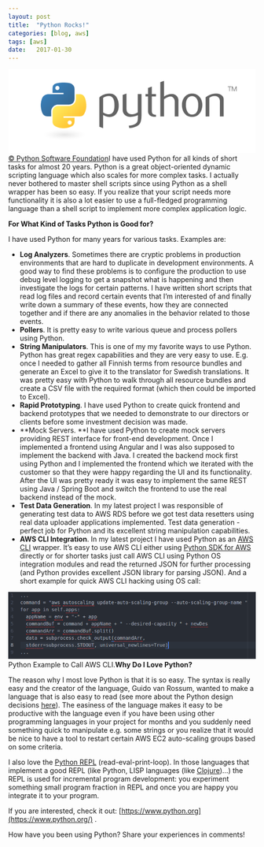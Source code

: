 ```yaml
---
layout:	post
title:	"Python Rocks!"
categories: [blog, aws]
tags: [aws]
date:	2017-01-30
---
```


  ![](/img/2017-01-30-python-rocks_img_1.png)[© Python Software Foundation](https://www.python.org/community/logos/)I have used Python for all kinds of short tasks for almost 20 years. Python is a great object-oriented dynamic scripting language which also scales for more complex tasks. I actually never bothered to master shell scripts since using Python as a shell wrapper has been so easy. If you realize that your script needs more functionality it is also a lot easier to use a full-fledged programming language than a shell script to implement more complex application logic.

**For What Kind of Tasks Python is Good for?**

I have used Python for many years for various tasks. Examples are:

* **Log Analyzers**. Sometimes there are cryptic problems in production environments that are hard to duplicate in development environments. A good way to find these problems is to configure the production to use debug level logging to get a snapshot what is happening and then investigate the logs for certain patterns. I have written short scripts that read log files and record certain events that I’m interested of and finally write down a summary of these events, how they are connected together and if there are any anomalies in the behavior related to those events.
* **Pollers**. It is pretty easy to write various queue and process pollers using Python.
* **String Manipulators**. This is one of my my favorite ways to use Python. Python has great regex capabilities and they are very easy to use. E.g. once I needed to gather all Finnish terms from resource bundles and generate an Excel to give it to the translator for Swedish translations. It was pretty easy with Python to walk through all resource bundles and create a CSV file with the required format (which then could be imported to Excel).
* **Rapid Prototyping**. I have used Python to create quick frontend and backend prototypes that we needed to demonstrate to our directors or clients before some investment decision was made.
* **Mock Servers. **I have used Python to create mock servers providing REST interface for front-end development. Once I implemented a frontend using Angular and I was also supposed to implement the backend with Java. I created the backend mock first using Python and I implemented the frontend which we iterated with the customer so that they were happy regarding the UI and its functionality. After the UI was pretty ready it was easy to implement the same REST using Java / Spring Boot and switch the frontend to use the real backend instead of the mock.
* **Test Data Generation**. In my latest project I was responsible of generating test data to AWS RDS before we got test data resetters using real data uploader applications implemented. Test data generation - perfect job for Python and its excellent string manipulation capabilities.
* **AWS CLI Integration**. In my latest project I have used Python as an [AWS CLI](https://aws.amazon.com/cli/) wrapper. It’s easy to use AWS CLI either using [Python SDK for AWS](https://aws.amazon.com/sdk-for-python/) directly or for shorter tasks just call AWS CLI using Python OS integration modules and read the returned JSON for further processing (and Python provides excellent JSON library for parsing JSON).
And a short example for quick AWS CLI hacking using OS call:

![](/img/2017-01-30-python-rocks_img_2.png)Python Example to Call AWS CLI.**Why Do I Love Python?**

The reason why I most love Python is that it is so easy. The syntax is really easy and the creator of the language, Guido van Rossum, wanted to make a language that is also easy to read (see more about the Python design decisions [here](http://python-history.blogspot.fi/2009/01/pythons-design-philosophy.html)). The easiness of the language makes it easy to be productive with the language even if you have been using other programming languages in your project for months and you suddenly need something quick to manipulate e.g. some strings or you realize that it would be nice to have a tool to restart certain AWS EC2 auto-scaling groups based on some criteria.

I also love the [Python REPL](https://docs.python.org/3.6/tutorial/interpreter.html) (read-eval-print-loop). In those languages that implement a good REPL (like Python, LISP languages (like [Clojure](https://clojure.org))…) the REPL is used for incremental program development: you experiment something small program fraction in REPL and once you are happy you integrate it to your program.

If you are interested, check it out: [https://www.python.org](https://www.python.org/) .

How have you been using Python? Share your experiences in comments!

  